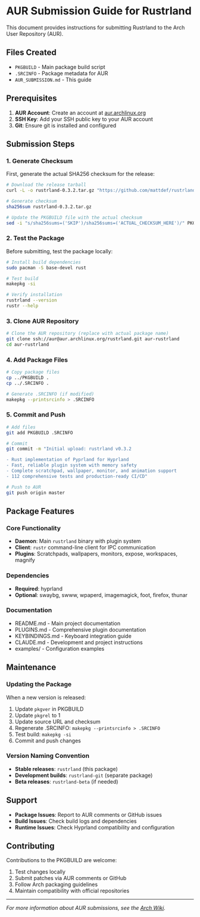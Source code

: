 # AUR Submission Guide for Rustrland

This document provides instructions for submitting Rustrland to the Arch User Repository (AUR).

## Files Created

- `PKGBUILD` - Main package build script
- `.SRCINFO` - Package metadata for AUR
- `AUR_SUBMISSION.md` - This guide

## Prerequisites

1. **AUR Account**: Create an account at [aur.archlinux.org](https://aur.archlinux.org)
2. **SSH Key**: Add your SSH public key to your AUR account
3. **Git**: Ensure git is installed and configured

## Submission Steps

### 1. Generate Checksum

First, generate the actual SHA256 checksum for the release:

```bash
# Download the release tarball
curl -L -o rustrland-0.3.2.tar.gz "https://github.com/mattdef/rustrland/archive/v0.3.2.tar.gz"

# Generate checksum
sha256sum rustrland-0.3.2.tar.gz

# Update the PKGBUILD file with the actual checksum
sed -i "s/sha256sums=('SKIP')/sha256sums=('ACTUAL_CHECKSUM_HERE')/" PKGBUILD
```

### 2. Test the Package

Before submitting, test the package locally:

```bash
# Install build dependencies
sudo pacman -S base-devel rust

# Test build
makepkg -si

# Verify installation
rustrland --version
rustr --help
```

### 3. Clone AUR Repository

```bash
# Clone the AUR repository (replace with actual package name)
git clone ssh://aur@aur.archlinux.org/rustrland.git aur-rustrland
cd aur-rustrland
```

### 4. Add Package Files

```bash
# Copy package files
cp ../PKGBUILD .
cp ../.SRCINFO .

# Generate .SRCINFO (if modified)
makepkg --printsrcinfo > .SRCINFO
```

### 5. Commit and Push

```bash
# Add files
git add PKGBUILD .SRCINFO

# Commit
git commit -m "Initial upload: rustrland v0.3.2

- Rust implementation of Pyprland for Hyprland
- Fast, reliable plugin system with memory safety
- Complete scratchpad, wallpaper, monitor, and animation support
- 112 comprehensive tests and production-ready CI/CD"

# Push to AUR
git push origin master
```

## Package Features

### Core Functionality
- **Daemon**: Main `rustrland` binary with plugin system
- **Client**: `rustr` command-line client for IPC communication
- **Plugins**: Scratchpads, wallpapers, monitors, expose, workspaces, magnify

### Dependencies
- **Required**: hyprland
- **Optional**: swaybg, swww, wpaperd, imagemagick, foot, firefox, thunar

### Documentation
- README.md - Main project documentation
- PLUGINS.md - Comprehensive plugin documentation  
- KEYBINDINGS.md - Keyboard integration guide
- CLAUDE.md - Development and project instructions
- examples/ - Configuration examples

## Maintenance

### Updating the Package

When a new version is released:

1. Update `pkgver` in PKGBUILD
2. Update `pkgrel` to 1
3. Update source URL and checksum
4. Regenerate .SRCINFO: `makepkg --printsrcinfo > .SRCINFO`
5. Test build: `makepkg -si`
6. Commit and push changes

### Version Naming Convention

- **Stable releases**: `rustrland` (this package)
- **Development builds**: `rustrland-git` (separate package)
- **Beta releases**: `rustrland-beta` (if needed)

## Support

- **Package Issues**: Report to AUR comments or GitHub issues
- **Build Issues**: Check build logs and dependencies
- **Runtime Issues**: Check Hyprland compatibility and configuration

## Contributing

Contributions to the PKGBUILD are welcome:
1. Test changes locally
2. Submit patches via AUR comments or GitHub
3. Follow Arch packaging guidelines
4. Maintain compatibility with official repositories

---

*For more information about AUR submissions, see the [Arch Wiki](https://wiki.archlinux.org/title/Arch_User_Repository).*